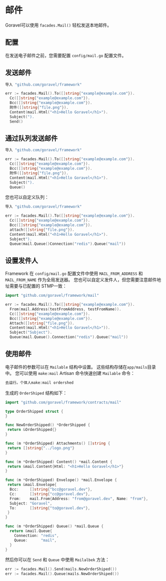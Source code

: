 # 邮件

Goravel可以使用 `facades.Mail()` 轻松发送本地邮件。

## 配置

在发送电子邮件之前，您需要配置 `config/mail.go` 配置文件。

## 发送邮件

```go
导入 "github.com/goravel/framework"

err := facades.Mail().To([]string{"example@example.com"}).
  Cc([]string{"example@example.com"}).
  Bcc([]string{"example@example.com"}).
  附件([]string{"file.png"}).
  Content(mail.Html("<h1>Hello Goravel</h1>").
  Subject(").
  Send()
```

## 通过队列发送邮件

```go
导入 "github.com/goravel/framework"

err := facades.Mail().To([]string{"example@example.com"}).
  Cc([]string{"example@example.com"}).
  Bcc([]string{"example@example.com"}).
  附件([]string{"file.png"}).
  Content(mail.Html("<h1>Hello Goravel</h1>").
  Subject(").
  Queue()
```

您也可以自定义队列：

```go
导入 "github.com/goravel/framework"

err := facades.Mail().To([]string{"example@example.com"}).
  Cc([]string{"example@example.com"}).
  Bcc([]string{"example@example.com"}).
  attach([]string{"file.png"}).
  Content(mail.Html("<h1>Hello Goravel</h1>").
  Subject").
  Queue(mail.Queue()Connection("redis").Queue("mail"))
```

## 设置发件人

Framework 在 `config/mail.go` 配置文件中使用 `MAIL_FROM_ADDRESS` 和 `MAIL_FROM_NAME` 作为全局发送器。
您也可以自定义发件人，但您需要注意邮件地址需要与已配置的
STMP一致：

```go
import "github.com/goravel/framework/mail"

err := facades.Mail().To([]string{"example@example.com"}).
  From(mail.Address(testFromAddress, testFromName)).
  Cc([]string{"example@example.com"}).
  Bcc([]string{"example@example.com"}).
  Attach([]string{"file.png"}).
  Content(mail.Html("<h1>Hello Goravel</h1>")).
  Subject("Subject").
  Queue(mail.Queue().Connection("redis").Queue("mail"))
```

## 使用邮件

电子邮件的参数可以在 `Mailable` 结构中设置。 这些结构存储在`app/mails`目录中。
您可以使用 `make:mail` Artisan 命令快速创建 `Mailable` 命令：

```bash
去运行。个体人make:mail ordershed
```

生成的 `OrderShiped` 结构如下：

```go
import "github.com/goravel/framework/contracts/mail"

type OrderShipped struct {
}

func NewOrderShipped() *OrderShipped {
 return &OrderShipped{}
}

func (m *OrderShipped) Attachments() []string {
 return []string{"../logo.png"}
}

func (m *OrderShipped) Content() *mail.Content {
 return &mail.Content{Html: "<h1>Hello Goravel</h1>"}
}

func (m *OrderShipped) Envelope() *mail.Envelope {
 return &mail.Envelope{
  Bcc:     []string{"bcc@goravel.dev"},
  Cc:      []string{"cc@goravel.dev"},
  From:    mail.From{Address: "from@goravel.dev", Name: "from"},
  Subject: "Goravel",
  To:      []string{"to@goravel.dev"},
 }
}

func (m *OrderShipped) Queue() *mail.Queue {
  return &mail.Queue{
    Connection: "redis",
    Queue:      "mail",
  }
}
```

然后你可以在 `Send` 和 `Queue` 中使用 `Mailalbek` 方法：

```go
err := facades.Mail().Send(mails.NewOrderShiped())
err := facades.Mail().Queue(mails.NewOrderShiped())
```
